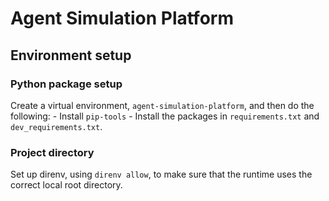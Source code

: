 # Agent Simulation Platform

## Environment setup

### Python package setup
Create a virtual environment, `agent-simulation-platform`, and then do the following:
    - Install `pip-tools`
    - Install the packages in `requirements.txt` and `dev_requirements.txt`.

### Project directory
Set up direnv, using `direnv allow`, to make sure that the runtime uses the correct local root directory.
